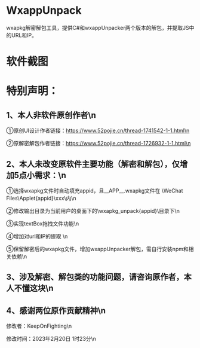 # WxappUnpack
wxapkg解密解包工具，提供C#和wxappUnpacker两个版本的解包，并提取JS中的URL和IP。

# 软件截图

# 特别声明：

## 1、本人非软件原创作者\n

  ①原创UI设计作者链接：https://www.52pojie.cn/thread-1741542-1-1.html\n
  
  ②原解密解包作者链接：https://www.52pojie.cn/thread-1726932-1-1.html\n
  
## 2、本人未改变原软件主要功能（解密和解包），仅增加5点小需求：\n

  ①选择wxapkg文件时自动填充appid，且__APP__.wxapkg文件在 \WeChat Files\Applet\{appid}\xxx\内\n
  
  ②修改输出目录为当前用户的桌面下的\wxapkg_unpack\{appid}\目录下\n
  
  ③实现textBox拖拽文件功能\n
  
  ④增加对url和IP的提取 \n
  
  ⑤保留解密后的wxapkg文件，增加wxappUnpacker解包，需自行安装npm和相关依赖\n
  
## 3、涉及解密、解包类的功能问题，请咨询原作者，本人不懂这块\n

## 4、感谢两位原作贡献精神\n

修改者：KeepOnFighting\n

修改时间：2023年2月20日 1时23分\n

